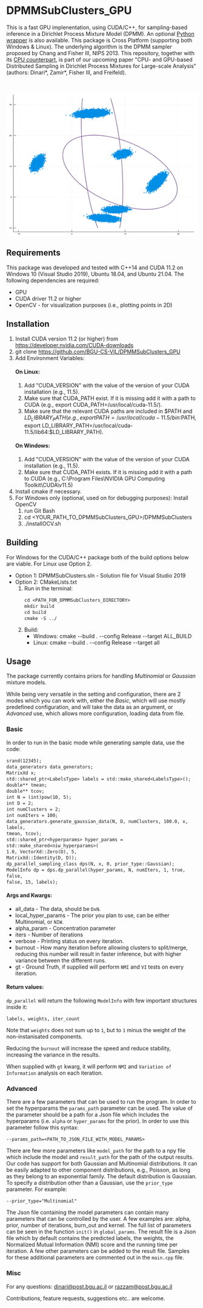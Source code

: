 # DPMMSubClusters_GPU
This is a fast GPU implenentation, using CUDA/C++, for sampling-based inference in a Dirichlet Process Mixture Model (DPMM). 
An optional [Python wrapper](https://github.com/BGU-CS-VIL/dpmmpython) is also available. 
This package is Cross Platform (supporting both Windows &amp; Linux). The underlying algorithm is the DPMM sampler proposed by Chang and Fisher III, NIPS 2013.
This repository, together with its [CPU counterpart](https://github.com/BGU-CS-VIL/DPMMSubClusters.jl), is part of our upcoming paper "CPU- and GPU-based Distributed Sampling in Dirichlet Process Mixtures for Large-scale Analysis" (authors: Dinari*, Zamir*, Fisher III, and Freifeld). 

<br>
<p align="center">
<img src="clusters_low_slow.gif" alt="DPGMM SubClusters 2d example">
</p>


## Requirements
This package was developed and tested with C++14 and CUDA 11.2 on Windows 10 (Visual Studio 2019), Ubuntu 18.04, and Ubuntu 21.04.
The following dependencies are required:
- GPU
- CUDA driver 11.2 or higher
- OpenCV - for visualization purposes (i.e., plotting points in 2D)


## Installation

1. Install CUDA version 11.2 (or higher) from https://developer.nvidia.com/CUDA-downloads
2. git clone https://github.com/BGU-CS-VIL/DPMMSubClusters_GPU
3. Add Environment Variables:
    #### On Linux:
    1. Add "CUDA_VERSION" with the value of the version of your CUDA installation (e.g., 11.5).
    2. Make sure that CUDA_PATH exist. If it is missing add it with a path to CUDA (e.g., export CUDA_PATH=/usr/local/cuda-11.5/).
    3. Make sure that the relevant CUDA paths are included in $PATH and $LD_LIBRARY_PATH (e.g., export PATH=/usr/local/cuda-11.5/bin:$PATH, export LD_LIBRARY_PATH=/usr/local/cuda-
11.5/lib64:$LD_LIBRARY_PATH).
    #### On Windows:
    1. Add "CUDA_VERSION" with the value of the version of your CUDA installation (e.g., 11.5).
    2. Make sure that CUDA_PATH exists. If it is missing add it with a path to CUDA (e.g., C:\Program Files\NVIDIA GPU Computing Toolkit\CUDA\v11.5)
4. Install cmake if necessary. 
5. For Windows only (optional, used on for debugging purposes): Install OpenCV
    1. run Git Bash
    2. cd <YOUR_PATH_TO_DPMMSubClusters_GPU>/DPMMSubClusters
    3. ./installOCV.sh


## Building
For Windows for the CUDA/C++ package both of the build options below are viable. For Linux use Option 2.
- Option 1: DPMMSubClusters.sln - Solution file for Visual Studio 2019
- Option 2: CMakeLists.txt
    1. Run in the terminal: 
        ```
        cd <PATH_FOR_DPMMSubClusters_DIRECTORY>
        mkdir build
        cd build
        cmake -S ../
        ```        
    2. Build:
        - Windows: cmake --build . --config Release --target ALL_BUILD
        - Linux: cmake --build . --config Release --target all


## Usage

The package currently contains priors for handling *Multinomial* or *Gaussian* mixture models.

While being very versatile in the setting and configuration, there are 2 modes which you can work with, either the *Basic*, which will use mostly predefined configuration, and will take the data as an argument, or *Advanced* use, which allows more configuration, loading data from file.

### Basic
In order to run in the basic mode while generating sample data, use the code:
```
srand(12345);
data_generators data_generators;
MatrixXd x;
std::shared_ptr<LabelsType> labels = std::make_shared<LabelsType>();
double** tmean;
double** tcov;
int N = (int)pow(10, 5);
int D = 2;
int numClusters = 2;
int numIters = 100;
data_generators.generate_gaussian_data(N, D, numClusters, 100.0, x, labels,
tmean, tcov);
std::shared_ptr<hyperparams> hyper_params = std::make_shared<niw_hyperparams>(
1.0, VectorXd::Zero(D), 5,
MatrixXd::Identity(D, D));
dp_parallel_sampling_class dps(N, x, 0, prior_type::Gaussian);
ModelInfo dp = dps.dp_parallel(hyper_params, N, numIters, 1, true, false,
false, 15, labels);
```

#### Args and Kwargs:

* all_data - The data, should be `DxN`.
* local_hyper_params - The prior you plan to use, can be either Multinomial, or `NIW`.
* alpha_param - Concentration parameter
* iters - Number of iterations
* verbose - Printing status on every iteration.
* burnout - How many iteration before allowing clusters to split/merge, reducing this number will result in faster inference, but with higher variance between the different runs.
* gt - Ground Truth, if supplied will perform `NMI` and `VI` tests on every iteration.

#### Return values:

`dp_parallel` will return the following `ModelInfo` with few important structures inside it:
```
labels, weights, iter_count
```
Note that `weights` does not sum up to `1`, but to `1` minus the weight of the non-instanisated components.


Reducing the `burnout` will increase the speed and reduce stability, increasing the variance in the results.

When supplied with `gt` kwarg, it will perform `NMI` and `Variation of Information` analysis on each iteration.


### Advanced
There are a few parameters that can be used to run the program. In order to set the hyperparams the `params_path` parameter can be used. The value of the parameter should be a path for a Json file which includes the hyperparams (i.e. `alpha` or `hyper_params` for the prior). In order to use this parameter follow this syntax:
```
--params_path=<PATH_TO_JSON_FILE_WITH_MODEL_PARAMS>
```
There are few more parameters like `model_path` for the path to a npy file which include the model and `result_path` for the path of the output results.
Our code has support for both Gaussian and Multinomial distributions. It can be easily adapted to other component distributions, e.g., Poisson, as long as they belong to an exponential family. The default distribution is Gaussian. To specify a distribution other than a Gaussian, use the `prior_type` parameter. For example:
```
--prior_type="Multinomial"
```
The Json file containing the model parameters can contain many parameters that can be controlled by the user. A few examples are: alpha, prior, number of iterations, burn_out and kernel. The full list of parameters can be seen in the function `init()` in `global_params`. The result file is a Json file which by default contains the predicted labels, the weights, the Normalized Mutual Information (NMI) score and the running time per iteration. A few other parameters can be added to the result file. Samples for these additional parameters are commented out in the `main.cpp` file.

### Misc

For any questions: dinari@post.bgu.ac.il or razzam@post.bgu.ac.il

Contributions, feature requests, suggestions etc.. are welcome.
